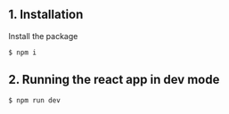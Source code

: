 ## 1. Installation
Install the package
```
$ npm i
```
## 2. Running the react app in dev mode
```
$ npm run dev
```
